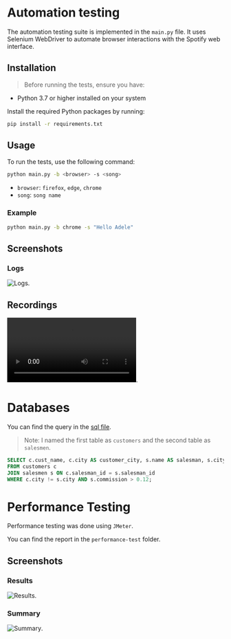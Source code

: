 # Automation testing 
The automation testing suite is implemented in the `main.py` file. It uses Selenium WebDriver to automate browser interactions with the Spotify web interface.

## Installation

> Before running the tests, ensure you have:
- Python 3.7 or higher installed on your system

Install the required Python packages by running:

```bash
pip install -r requirements.txt
```

## Usage

To run the tests, use the following command:

```bash
python main.py -b <browser> -s <song>
```

- `browser`: `firefox`, `edge`, `chrome`
- `song`: `song name`

### Example

```bash
python main.py -b chrome -s "Hello Adele"
```

## Screenshots

### Logs

![Logs](./automation-task/screenshots/example-logs.png).


## Recordings

![recording](./automation-task/recording/Spotify.mp4).



# Databases

You can find the query in the [sql file](./database-task/sql_queries.sql).

> Note: I named the first table as `customers` and the second table as `salesmen`.

```sql
SELECT c.cust_name, c.city AS customer_city, s.name AS salesman, s.city AS salesman_city, s.commission
FROM customers c
JOIN salesmen s ON c.salesman_id = s.salesman_id
WHERE c.city != s.city AND s.commission > 0.12;
```

# Performance Testing

Performance testing was done using `JMeter`.

You can find the report in the `performance-test` folder.

## Screenshots

### Results

![Results](./performance-testing/screenshots/results.png).

### Summary

![Summary](./performance-testing/screenshots/summary.png).



